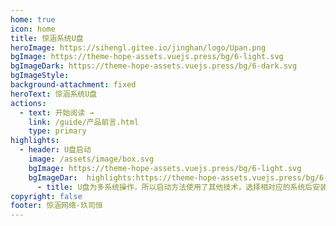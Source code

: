 ```yaml
---
home: true
icon: home
title: 惊涵系统U盘
heroImage: https://sihengl.gitee.io/jinghan/logo/Upan.png
bgImage: https://theme-hope-assets.vuejs.press/bg/6-light.svg
bgImageDark: https://theme-hope-assets.vuejs.press/bg/6-dark.svg
bgImageStyle:
background-attachment: fixed
heroText: 惊涵系统U盘
actions: 
  - text: 开始阅读 →
    link: /guide/产品前言.html
    type: primary
highlights:
  - header: U盘启动
    image: /assets/image/box.svg
    bgImage: https://theme-hope-assets.vuejs.press/bg/6-light.svg
    bgImageDar:  highlights:https://theme-hope-assets.vuejs.press/bg/6-dark.svg
      - title: U盘为多系统操作，所以启动方法使用了其他技术，选择相对应的系统后安装和操作和官方系统盘一样。
copyright: false
footer: 惊涵网络-玖司恒
---
```

